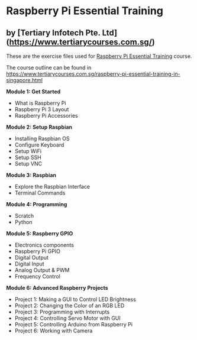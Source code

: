 # Raspberry Pi Essential Training
## by [Tertiary Infotech Pte. Ltd] (https://www.tertiarycourses.com.sg/)

These are the exercise files used for [Raspberry Pi Essential Training](https://www.tertiarycourses.com.sg/raspberry-pi-essential-training-in-singapore.html) course. 

The course outline can be found in 
https://www.tertiarycourses.com.sg/raspberry-pi-essential-training-in-singapore.html

<p><strong>Module 1: Get Started</strong></p>
<ul>
<li>What is Raspberry Pi</li>
<li>Raspberry Pi 3 Layout</li>
<li>Raspberry Pi Accessories</li>
</ul>
<p><strong>Module 2: Setup Raspbian</strong></p>
<ul>
<li>Installing Raspbian OS</li>
<li>Configure Keyboard</li>
<li>Setup WiFi</li>
<li>Setup SSH</li>
<li>Setup VNC</li>
</ul>
<p><strong>Module 3: Raspbian</strong></p>
<ul>
<li>Explore the Raspbian Interface</li>
<li>Terminal Commands</li>
</ul>
<p><strong>Module 4: Programming</strong></p>
<ul>
<li>Scratch</li>
<li>Python</li>
</ul>
<p><strong>Module 5: Raspberry GPIO</strong></p>
<ul>
<li>Electronics components</li>
<li>Raspberry Pi GPIO</li>
<li>Digital Output</li>
<li>Digital Input</li>
<li>Analog Output &amp; PWM</li>
<li>Frequency Control</li>
</ul>
<p><strong>Module 6: Advanced Raspberry Projects</strong></p>
<ul>
<li>Project 1: Making a GUI to Control LED Brightness</li>
<li>Project 2: Changing the Color of an RGB LED</li>
<li>Project 3: Programming with Interrupts</li>
<li>Project 4: Controlling Servo Motor with GUI</li>
<li>Project 5: Controlling Arduino from Raspberry Pi</li>
<li>Project 6: Working with Camera</li>
</ul>
